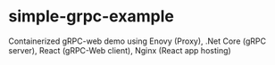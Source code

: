 # simple-grpc-example
Containerized gRPC-web demo using Enovy (Proxy), .Net Core (gRPC server), React (gRPC-Web client), Nginx (React app hosting)
